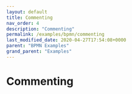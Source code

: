 ```yaml
---
layout: default
title: Commenting
nav_order: 4
description: "Commenting"
permalink: /examples/bpmn/commenting
last_modified_date: 2020-04-27T17:54:08+0000
parent: "BPMN Examples"
grand_parent: "Examples"
---
```


# Commenting
